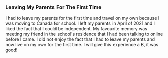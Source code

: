### Leaving My Parents For The First Time

I had to leave my parents for the first time and travel on my own because I was moving to Canada for school. I left my parents in April of 2021 and I liked the fact that I could be independent. My favourite memory was meeting my friend in the school's residence that I had been talking to online before I came. I did not enjoy the fact that I had to leave my parents and now live on my own for the first time. I will give this experience a B, it was good!